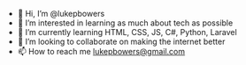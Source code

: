 - 👋 Hi, I’m @lukepbowers
- 👀 I’m interested in learning as much about tech as possible
- 🌱 I’m currently learning HTML, CSS, JS, C#, Python, Laravel 
- 💞️ I’m looking to collaborate on making the internet better
- 📫 How to reach me lukepbowers@gmail.com

<!---
lukepbowers/lukepbowers is a ✨ special ✨ repository because its `README.md` (this file) appears on your GitHub profile.
You can click the Preview link to take a look at your changes.
--->
